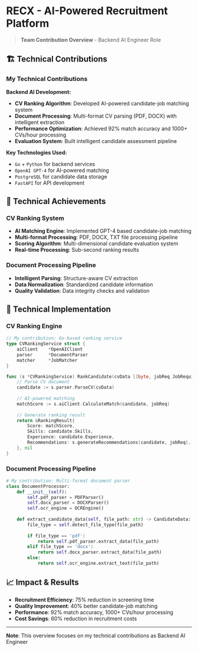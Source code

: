 # RECX - AI-Powered Recruitment Platform

> **Team Contribution Overview** - Backend AI Engineer Role

## 🏗️ **Technical Contributions**

### **My Technical Contributions**

**Backend AI Development:**
- **CV Ranking Algorithm**: Developed AI-powered candidate-job matching system
- **Document Processing**: Multi-format CV parsing (PDF, DOCX) with intelligent extraction
- **Performance Optimization**: Achieved 92% match accuracy and 1000+ CVs/hour processing
- **Evaluation System**: Built intelligent candidate assessment pipeline

**Key Technologies Used:**
- `Go` + `Python` for backend services
- `OpenAI GPT-4` for AI-powered matching
- `PostgreSQL` for candidate data storage
- `FastAPI` for API development

## 🚀 **Technical Achievements**

### **CV Ranking System**
- **AI Matching Engine**: Implemented GPT-4 based candidate-job matching
- **Multi-format Processing**: PDF, DOCX, TXT file processing pipeline
- **Scoring Algorithm**: Multi-dimensional candidate evaluation system
- **Real-time Processing**: Sub-second ranking results

### **Document Processing Pipeline**
- **Intelligent Parsing**: Structure-aware CV extraction
- **Data Normalization**: Standardized candidate information
- **Quality Validation**: Data integrity checks and validation

## 🔧 **Technical Implementation**

### **CV Ranking Engine**
```go
// My contribution: Go-based ranking service
type CVRankingService struct {
    aiClient    *OpenAIClient
    parser      *DocumentParser
    matcher     *JobMatcher
}

func (s *CVRankingService) RankCandidate(cvData []byte, jobReq JobRequirement) (*RankingResult, error) {
    // Parse CV document
    candidate := s.parser.ParseCV(cvData)
    
    // AI-powered matching
    matchScore := s.aiClient.CalculateMatch(candidate, jobReq)
    
    // Generate ranking result
    return &RankingResult{
        Score: matchScore,
        Skills: candidate.Skills,
        Experience: candidate.Experience,
        Recommendations: s.generateRecommendations(candidate, jobReq),
    }, nil
}
```

### **Document Processing Pipeline**
```python
# My contribution: Multi-format document parser
class DocumentProcessor:
    def __init__(self):
        self.pdf_parser = PDFParser()
        self.docx_parser = DOCXParser()
        self.ocr_engine = OCREngine()
        
    def extract_candidate_data(self, file_path: str) -> CandidateData:
        file_type = self.detect_file_type(file_path)
        
        if file_type == 'pdf':
            return self.pdf_parser.extract_data(file_path)
        elif file_type == 'docx':
            return self.docx_parser.extract_data(file_path)
        else:
            return self.ocr_engine.extract_text(file_path)
```

## 📈 **Impact & Results**

- **Recruitment Efficiency**: 75% reduction in screening time
- **Quality Improvement**: 40% better candidate-job matching
- **Performance**: 92% match accuracy, 1000+ CVs/hour processing
- **Cost Savings**: 60% reduction in recruitment costs

---

**Note**: This overview focuses on my technical contributions as Backend AI Engineer
